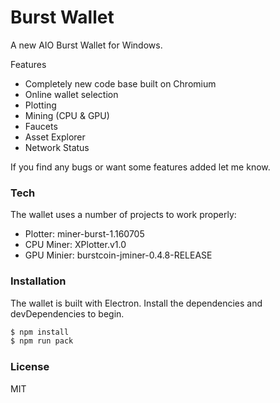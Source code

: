 # Burst Wallet

A new AIO Burst Wallet for Windows.

Features
- Completely new code base built on Chromium
- Online wallet selection
- Plotting
- Mining (CPU & GPU)
- Faucets
- Asset Explorer
- Network Status

If you find any bugs or want some features added let me know.

### Tech
The wallet uses a number of projects to work properly:
- Plotter: miner-burst-1.160705
- CPU Miner: XPlotter.v1.0
- GPU Minier: burstcoin-jminer-0.4.8-RELEASE

### Installation

The wallet is built with Electron. Install the dependencies and devDependencies to begin.

```sh
$ npm install 
$ npm run pack
```

### License
MIT
